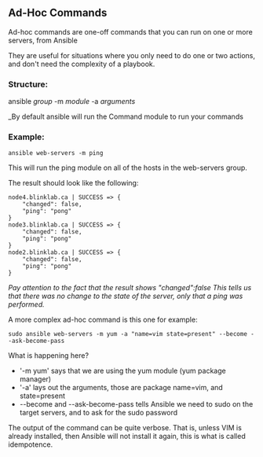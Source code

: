 ## Ad-Hoc Commands

Ad-hoc commands are one-off commands that you can run on one or more servers, from Ansible

They are useful for situations where you only need to do one or two actions, and don't need the complexity of a playbook.

### Structure:

ansible _group_ -m _module_ -a _arguments_

_By default ansible will run the Command module to run your commands

### Example:
```
ansible web-servers -m ping
```
This will run the ping module on all of the hosts in the web-servers group.

The result should look like the following:
```
node4.blinklab.ca | SUCCESS => {
    "changed": false,
    "ping": "pong"
}
node3.blinklab.ca | SUCCESS => {
    "changed": false,
    "ping": "pong"
}
node2.blinklab.ca | SUCCESS => {
    "changed": false,
    "ping": "pong"
}
```

_Pay attention to the fact that the result shows "changed":false_
_This tells us that there was no change to the state of the server, only that a ping was performed._

A more complex ad-hoc command is this one for example:
```
sudo ansible web-servers -m yum -a "name=vim state=present" --become --ask-become-pass
```
What is happening here?
- '-m yum' says that we are using the yum module (yum package manager)
- '-a' lays out the arguments, those are package name=vim, and state=present
- --become and --ask-become-pass tells Ansible we need to sudo on the target servers, and to ask for the sudo password

The output of the command can be quite verbose.  That is, unless VIM is already installed, then Ansible will not install it again, this is what is called idempotence.








